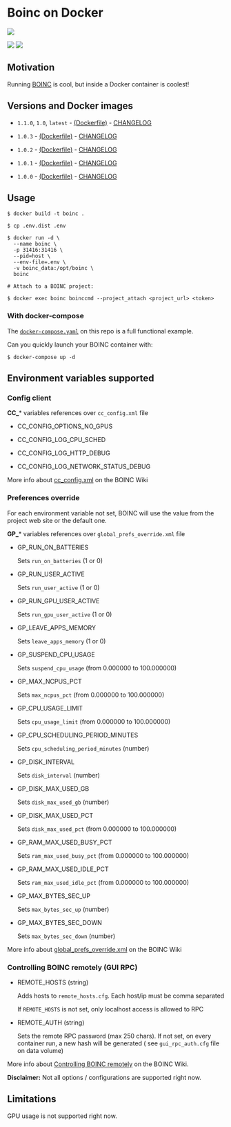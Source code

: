 # Boinc on Docker

[![](https://github.com/dcorto/boinc/actions/workflows/main.yml/badge.svg)](https://github.com/dcorto/boinc/actions/workflows/main.yml)

[![](https://img.shields.io/docker/image-size/thedavis/boinc/1.0.3)](#)
[![](https://img.shields.io/docker/pulls/thedavis/boinc)](#)

## Motivation

Running [BOINC](https://boinc.berkeley.edu/) is cool, but inside a Docker container is coolest!

## Versions and Docker images

* `1.1.0`, `1.0`, `latest` - [(Dockerfile)](https://github.com/dcorto/boinc/blob/v1.1.0/Dockerfile) - [CHANGELOG](https://github.com/dcorto/boinc/blob/v1.1.0/CHANGELOG.md)

* `1.0.3` - [(Dockerfile)](https://github.com/dcorto/boinc/blob/v1.0.3/Dockerfile) - [CHANGELOG](https://github.com/dcorto/boinc/blob/v1.0.3/CHANGELOG.md)

* `1.0.2` - [(Dockerfile)](https://github.com/dcorto/boinc/blob/v1.0.2/Dockerfile) - [CHANGELOG](https://github.com/dcorto/boinc/blob/v1.0.2/CHANGELOG.md)

* `1.0.1` - [(Dockerfile)](https://github.com/dcorto/boinc/blob/v1.0.1/Dockerfile) - [CHANGELOG](https://github.com/dcorto/boinc/blob/v1.0.1/CHANGELOG.md)

* `1.0.0` - [(Dockerfile)](https://github.com/dcorto/boinc/blob/v1.0.0/Dockerfile) - [CHANGELOG](https://github.com/dcorto/boinc/blob/v1.0.0/CHANGELOG.md)

## Usage

```
$ docker build -t boinc .

$ cp .env.dist .env

$ docker run -d \
  --name boinc \
  -p 31416:31416 \
  --pid=host \
  --env-file=.env \
  -v boinc_data:/opt/boinc \
  boinc

# Attach to a BOINC project:

$ docker exec boinc boinccmd --project_attach <project_url> <token>

```

### With docker-compose

The [`docker-compose.yaml`](docker-compose.yaml) on this repo is a full functional example.

Can you quickly launch your BOINC container with:

```
$ docker-compose up -d
```

## Environment variables supported

### Config client

**CC_*** variables references over `cc_config.xml` file

- CC_CONFIG_OPTIONS_NO_GPUS

- CC_CONFIG_LOG_CPU_SCHED

- CC_CONFIG_LOG_HTTP_DEBUG

- CC_CONFIG_LOG_NETWORK_STATUS_DEBUG

More info about [cc_config.xml](https://boinc.berkeley.edu/wiki/Client_configuration) on the BOINC Wiki

### Preferences override

For each environment variable not set, BOINC will use the value from the project web site or the default one.

**GP_*** variables references over `global_prefs_override.xml` file

- GP_RUN_ON_BATTERIES

  Sets `run_on_batteries` (1 or 0)

- GP_RUN_USER_ACTIVE

  Sets `run_user_active` (1 or 0)

- GP_RUN_GPU_USER_ACTIVE

  Sets `run_gpu_user_active` (1 or 0)

- GP_LEAVE_APPS_MEMORY

  Sets `leave_apps_memory` (1 or 0)

- GP_SUSPEND_CPU_USAGE

  Sets `suspend_cpu_usage` (from 0.000000 to 100.000000)

- GP_MAX_NCPUS_PCT

  Sets `max_ncpus_pct` (from 0.000000 to 100.000000)

- GP_CPU_USAGE_LIMIT

  Sets `cpu_usage_limit` (from 0.000000 to 100.000000)

- GP_CPU_SCHEDULING_PERIOD_MINUTES

  Sets `cpu_scheduling_period_minutes` (number)

- GP_DISK_INTERVAL

  Sets `disk_interval` (number)

- GP_DISK_MAX_USED_GB

  Sets `disk_max_used_gb` (number)

- GP_DISK_MAX_USED_PCT

  Sets `disk_max_used_pct` (from 0.000000 to 100.000000)

- GP_RAM_MAX_USED_BUSY_PCT

  Sets `ram_max_used_busy_pct` (from 0.000000 to 100.000000)

- GP_RAM_MAX_USED_IDLE_PCT

  Sets `ram_max_used_idle_pct` (from 0.000000 to 100.000000)

- GP_MAX_BYTES_SEC_UP

  Sets `max_bytes_sec_up` (number)

- GP_MAX_BYTES_SEC_DOWN

  Sets `max_bytes_sec_down` (number)

More info about [global_prefs_override.xml](https://boinc.berkeley.edu/wiki/Global_prefs_override.xml) on the BOINC Wiki

### Controlling BOINC remotely (GUI RPC)

- REMOTE_HOSTS (string)

  Adds hosts to `remote_hosts.cfg`. Each host/ip must be comma separated

  If `REMOTE_HOSTS` is not set, only localhost access is allowed to RPC

- REMOTE_AUTH (string)

  Sets the remote RPC password (max 250 chars). If not set, on every container run, a new hash will be generated ( see `gui_rpc_auth.cfg` file on data volume)

More info about [Controlling BOINC remotely](https://boinc.berkeley.edu/wiki/Controlling_BOINC_remotely) on the BOINC Wiki.

**Disclaimer:** Not all options / configurations are supported right now.

## Limitations

GPU usage is not supported right now.

